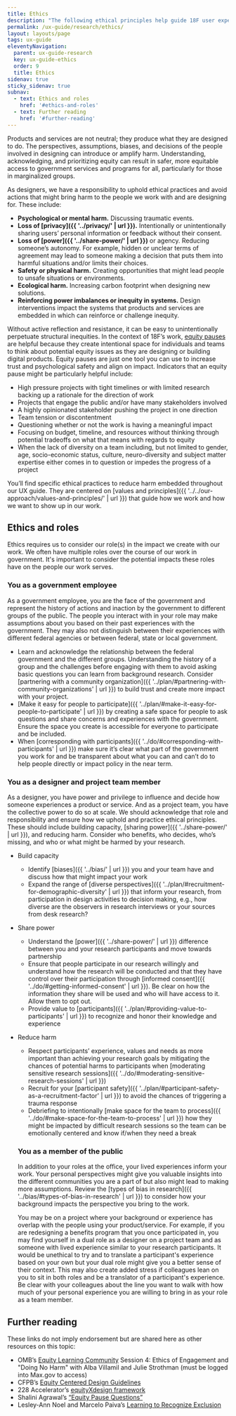 ```yaml
---
title: Ethics
description: "The following ethical principles help guide 18F user experience (UX) designers through some of the choices that this work can present."
permalink: /ux-guide/research/ethics/
layout: layouts/page
tags: ux-guide
eleventyNavigation: 
  parent: ux-guide-research
  key: ux-guide-ethics
  order: 9
  title: Ethics
sidenav: true
sticky_sidenav: true
subnav:
  - text: Ethics and roles
    href: '#ethics-and-roles'
  - text: Further reading
    href: '#further-reading'
---
```




Products and services are not neutral; they produce what they are designed to do. The perspectives, assumptions, biases, and decisions of the people involved in designing can introduce or amplify harm. Understanding, acknowledging, and prioritizing equity can result in safer, more equitable access to government services and programs for all, particularly for those in marginalized groups. 

As designers, we have a responsibility to uphold ethical practices and avoid actions that might bring harm to the people we work with and are designing for. These include:


- **Psychological or mental harm.** Discussing traumatic events. 
- **Loss of [privacy]({{ '../privacy/' | url }}).** Intentionally or unintentionally sharing users’ personal information or feedback without their consent.
- **Loss of [power]({{ '../share-power/' | url }})** or agency. Reducing someone’s autonomy. For example, hidden or unclear terms of agreement may lead to someone making a decision that puts them into harmful situations  and/or limits their choices.
- **Safety or physical harm.** Creating opportunities that might lead people to unsafe situations or environments.
- **Ecological harm.** Increasing carbon footprint when designing new solutions.
- **Reinforcing power imbalances or inequity in systems.** Design interventions impact the systems that products and services are embedded in which can reinforce or challenge inequity. 

Without active reflection and resistance, it can be easy to unintentionally perpetuate structural inequities. In the context of 18F’s work, [equity pauses](https://docs.google.com/document/d/1yCmrmijLeaa-xEtONNiLl8ape_cVi5CNXEEjqNHtOSA/edit?usp=drive_open&ouid=111004353698591399158)  are helpful because they create intentional space for individuals and teams to think about potential equity issues as they are designing or building digital products. Equity pauses are just one tool you can use to increase trust and psychological safety and align on impact. Indicators that an equity pause might be particularly helpful include:


- High pressure projects with tight timelines or with limited research backing up a rationale for the direction of work
- Projects that engage the public and/or have many stakeholders involved 
- A highly opinionated stakeholder pushing the project in one direction
- Team tension or discontentment
- Questioning whether or not the work is having a meaningful impact
- Focusing on budget, timeline, and resources without thinking through potential tradeoffs on what that means with regards to equity
- When the lack of diversity on a team including, but not limited to gender, age, socio-economic status, culture, neuro-diversity and subject matter expertise either comes in to question or impedes the progress of a project

You’ll find specific ethical practices to reduce harm embedded throughout our UX guide. They are centered on  [values and principles]({{ '../../our-approach/values-and-principles/' | url }}) that guide how we work and how we want to show up in our work. 

## Ethics and roles 

Ethics requires us to consider our role(s) in the impact we create with our work. We often have multiple roles over the course of our work in government. It's important to consider the potential impacts these roles have on the people our work serves.  

### You as a government employee

As a government employee, you are the face of the government and represent the history of actions and inaction by the government to different groups of the public. The people you interact with in your role may make assumptions about you based on their past experiences with the government. They may also not distinguish between their experiences with different federal agencies or between federal, state or local government. 


- Learn and acknowledge the relationship between the federal government and the different groups. Understanding the history of a group and the challenges before engaging with them to avoid asking basic questions you can learn from background research. Consider [partnering with a community organization]({{ '../plan/#partnering-with-community-organizations' | url }}) to build trust and create more impact with your project.
- [Make it easy for people to participate]({{ '../plan/#make-it-easy-for-people-to-participate' | url }}) by creating a safe space for people to ask questions and share concerns and experiences with the government. Ensure the space you create is accessible for everyone to participate and be included.
- When [corresponding with participants]({{ '../do/#corresponding-with-participants' | url }}) make sure it’s clear what part of the government you work for and be transparent about what you can and can’t do to help people directly or impact policy in the near term.

### You as a designer and project team member

As a designer, you have power and privilege to influence and decide how someone experiences a product or service. And as a project team, you have the collective power to do so at scale. We should acknowledge that role and responsibility and ensure how we uphold and practice ethical principles. These should include building capacity, [sharing power]({{ '../share-power/' | url }}), and reducing harm. Consider who benefits, who decides, who’s missing, and who or what might be harmed by your research. 


- Build capacity 
  - Identify [biases]({{ '../bias/' | url }}) you and your team have and discuss how that might impact your work
  - Expand the range of [diverse perspectives]({{ '../plan/#recruitment-for-demographic-diversity' | url }}) that inform your research, from participation in design activities to decision making, e.g., how diverse are the observers in research interviews or your sources from desk research?

- Share power
  - Understand the [power]({{ '../share-power/' | url }}) difference between you and your research participants and move towards partnership 
  - Ensure that people participate in our research willingly and understand how the research will be conducted and that they have control over their participation through [informed consent]({{ '../do/#getting-informed-consent' | url }}). Be clear on how the information they share will be used and who will have access to it. Allow them to opt out.
  - Provide value to [participants]({{ '../plan/#providing-value-to-participants' | url }}) to recognize and honor  their knowledge and experience
- Reduce harm
  - Respect participants’ experience, values and needs as more important than achieving your research goals by mitigating the chances of potential harms to participants when [moderating sensitive research sessions]({{ '../do/#moderating-sensitive-research-sessions' | url }})
  - Recruit for your [participant safety]({{ '../plan/#participant-safety-as-a-recruitment-factor' | url }}) to avoid the chances of triggering a trauma response
  - Debriefing to intentionally [make space for the team to process]({{ '../do/#make-space-for-the-team-to-process' | url }}) how they might be impacted by difficult research sessions so the team can be emotionally centered and know if/when they need a break

  ### You as a member of the public

  In addition to your roles at the office, your lived experiences inform your work. Your personal perspectives might give you valuable insights into the different communities you are a part of but also might lead to making more assumptions. Review the [types of bias in research]({{ '../bias/#types-of-bias-in-research' | url }}) to consider how your background impacts the perspective you bring to the work.

  You may be on a project where your background or experience has overlap with the people using your product/service. For example, if you are redesigning a benefits program that you once participated in, you may find yourself in a dual role as a designer on a project team and as someone with lived experience similar to your research participants. It would be unethical to try and to translate a participant's experience based on your own but your dual role might give you a better sense of their context. This may also create added stress if colleagues lean on you to sit in both roles and be a translator of a participant's experience. Be clear with your colleagues about the line you want to walk with how much of your personal experience you are willing to bring in as your role as a team member.  

## Further reading 

These links do not imply endorsement but are shared here as other resources on this topic:

- OMB’s [Equity Learning Community](https://community.max.gov/display/OMBExternal/Equity+Events+Recordings+and+Content) Session 4: Ethics of Engagement and "Doing No Harm" with Alba Villamil and Julie Strothman (must be logged into Max.gov to access) 
- CFPB’s [Equity Centered Design Guidelines](https://cfpb.github.io/design-system/guidelines/overview) 
- 228 Accelerator’s [equityXdesign framework](https://static1.squarespace.com/static/5e84f10a4ce9cb4742f5e0d5/t/5ec3fe2bbcfabb28349ba9af/1589902892717/equityXdesign+11.14.16.pdf)
- Shalini Agrawal’s [“Equity Pause Questions”](https://www.publicdesignforequity.org/resources/2020/5/25/equity-pause-questions-H71mB)
- Lesley-Ann Noel and Marcelo Paiva’s [Learning to Recognize Exclusion](https://uxpajournal.org/learning-recognize-exclusion/)